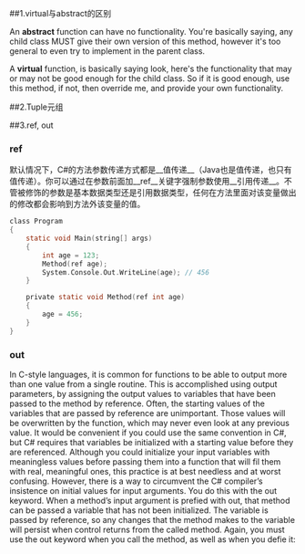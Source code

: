 ##1.virtual与abstract的区别

An **abstract** function can have no functionality. You're basically saying, any child class MUST give their own version of this method, however it's too general to even try to implement in the parent class.

A **virtual** function, is basically saying look, here's the functionality that may or may not be good enough for the child class. So if it is good enough, use this method, if not, then override me, and provide your own functionality.

##2.Tuple元组

##3.ref, out

### ref
默认情况下，C#的方法参数传递方式都是__值传递__（Java也是值传递，也只有值传递）。你可以通过在参数前面加__ref__关键字强制参数使用__引用传递__。不管被修饰的参数是基本数据类型还是引用数据类型，任何在方法里面对该变量做出的修改都会影响到方法外该变量的值。

```c sharp
class Program
{
    static void Main(string[] args)
    {
        int age = 123;
        Method(ref age);
        System.Console.Out.WriteLine(age); // 456
    }

    private static void Method(ref int age)
    {
        age = 456;
    }
}
```

### out
In C-style languages, it is common for functions to be able to output more than one value from a single
routine. This is accomplished using output parameters, by assigning the output values to variables that
have been passed to the method by reference. Often, the starting values of the variables that are passed by
reference are unimportant. Those values will be overwritten by the function, which may never even look at
any previous value.
It would be convenient if you could use the same convention in C#, but C# requires that variables be
initialized with a starting value before they are referenced. Although you could initialize your input
variables with meaningless values before passing them into a function that will fil them with real,
meaningful ones, this practice is at best needless and at worst confusing. However, there is a way to
circumvent the C# compiler’s insistence on initial values for input arguments.
You do this with the out keyword. When a method’s input argument is prefied with out, that method can
be passed a variable that has not been initialized. The variable is passed by reference, so any changes that
the method makes to the variable will persist when control returns from the called method. Again, you must
use the out keyword when you call the method, as well as when you defie it:





